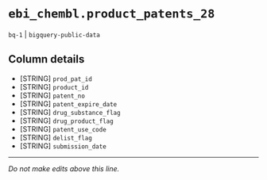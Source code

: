 # `ebi_chembl.product_patents_28`
`bq-1` | `bigquery-public-data`

## Column details
* [STRING]    `prod_pat_id`
* [STRING]    `product_id`
* [STRING]    `patent_no`
* [STRING]    `patent_expire_date`
* [STRING]    `drug_substance_flag`
* [STRING]    `drug_product_flag`
* [STRING]    `patent_use_code`
* [STRING]    `delist_flag`
* [STRING]    `submission_date`

-------------------------------------------------------------------------------
*Do not make edits above this line.*
